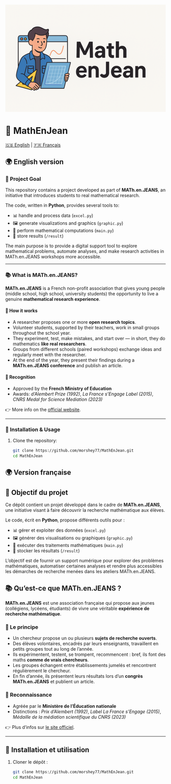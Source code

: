 <p align="center">
  <img src="banner.png" alt="MathEnJean banner" width="600">
</p>

# 📘 MathEnJean

[🇬🇧 English](#-english-version) | [🇫🇷 Français](#-version-française)

## 🌍 English version

### 🎯 Project Goal
This repository contains a project developed as part of **MATh.en.JEANS**, an initiative that introduces students to real mathematical research.  

The code, written in **Python**, provides several tools to:
- 📊 handle and process data (`excel.py`)  
- 🖼️ generate visualizations and graphics (`graphic.py`)  
- 🧮 perform mathematical computations (`main.py`)  
- 📁 store results (`/result`)  

The main purpose is to provide a digital support tool to explore mathematical problems, automate analyses, and make research activities in MATh.en.JEANS workshops more accessible.  

---

### 📚 What is MATh.en.JEANS?
**MATh.en.JEANS** is a French non-profit association that gives young people (middle school, high school, university students) the opportunity to live a genuine **mathematical research experience**.  

#### 🔎 How it works
- A researcher proposes one or more **open research topics**.  
- Volunteer students, supported by their teachers, work in small groups throughout the school year.  
- They experiment, test, make mistakes, and start over — in short, they do mathematics **like real researchers**.  
- Groups from different schools (paired workshops) exchange ideas and regularly meet with the researcher.  
- At the end of the year, they present their findings during a **MATh.en.JEANS conference** and publish an article.  

#### 🏅 Recognition
- Approved by the **French Ministry of Education**  
- Awards: *d’Alembert Prize (1992)*, *La France s’Engage Label (2015)*, *CNRS Medal for Science Mediation (2023)*  

👉 More info on the [official website](https://www.mathenjeans.fr).  

---

### 🚀 Installation & Usage
1. Clone the repository:
   ```bash
   git clone https://github.com/morshey77/MathEnJean.git
   cd MathEnJean

## 🌍 Version française

## 🎯 Objectif du projet
Ce dépôt contient un projet développé dans le cadre de **MATh.en.JEANS**, une initiative visant à faire découvrir la recherche mathématique aux élèves.  

Le code, écrit en **Python**, propose différents outils pour :
- 📊 gérer et exploiter des données (`excel.py`)  
- 🖼️ générer des visualisations ou graphiques (`graphic.py`)  
- 🧮 exécuter des traitements mathématiques (`main.py`)  
- 📁 stocker les résultats (`/result`)  

L’objectif est de fournir un support numérique pour explorer des problèmes mathématiques, automatiser certaines analyses et rendre plus accessibles les démarches de recherche menées dans les ateliers MATh.en.JEANS.  

## 📚 Qu’est-ce que MATh.en.JEANS ?
**MATh.en.JEANS** est une association française qui propose aux jeunes (collégiens, lycéens, étudiants) de vivre une véritable **expérience de recherche mathématique**.  

### 🔎 Le principe
- Un chercheur propose un ou plusieurs **sujets de recherche ouverts**.  
- Des élèves volontaires, encadrés par leurs enseignants, travaillent en petits groupes tout au long de l’année.  
- Ils expérimentent, testent, se trompent, recommencent : bref, ils font des maths **comme de vrais chercheurs**.  
- Les groupes échangent entre établissements jumelés et rencontrent régulièrement le chercheur.  
- En fin d’année, ils présentent leurs résultats lors d’un **congrès MATh.en.JEANS** et publient un article.  

### 🏅 Reconnaissance
- Agréée par le **Ministère de l’Éducation nationale**  
- Distinctions : *Prix d’Alembert (1992)*, *Label La France s’Engage (2015)*, *Médaille de la médiation scientifique du CNRS (2023)*  

👉 Plus d’infos sur [le site officiel](https://www.mathenjeans.fr).  

---

## 🚀 Installation et utilisation
1. Cloner le dépôt :
   ```bash
   git clone https://github.com/morshey77/MathEnJean.git
   cd MathEnJean
